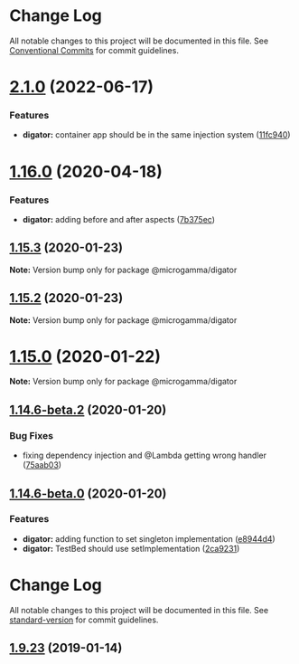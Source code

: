 # Change Log

All notable changes to this project will be documented in this file.
See [Conventional Commits](https://conventionalcommits.org) for commit guidelines.

# [2.1.0](https://github.com/microgamma/microgamma/compare/v2.0.0...v2.1.0) (2022-06-17)


### Features

* **digator:** container app should be in the same injection system ([11fc940](https://github.com/microgamma/microgamma/commit/11fc9401bd3f7ed2c01fd027a36b528bad423b1d))





# [1.16.0](https://github.com/microgamma/microgamma/compare/v1.15.3...v1.16.0) (2020-04-18)


### Features

* **digator:** adding before and after aspects ([7b375ec](https://github.com/microgamma/microgamma/commit/7b375ecab6ab5413d2f7bc998c4d536d547decee))





## [1.15.3](https://github.com/davidecavaliere/-microgamma/compare/v1.15.2...v1.15.3) (2020-01-23)

**Note:** Version bump only for package @microgamma/digator





## [1.15.2](https://github.com/davidecavaliere/-microgamma/compare/v1.15.1...v1.15.2) (2020-01-23)

**Note:** Version bump only for package @microgamma/digator





# [1.15.0](https://github.com/davidecavaliere/-microgamma/compare/v1.14.6-beta.3...v1.15.0) (2020-01-22)

**Note:** Version bump only for package @microgamma/digator





## [1.14.6-beta.2](https://github.com/davidecavaliere/-microgamma/compare/v1.14.6-beta.1...v1.14.6-beta.2) (2020-01-20)


### Bug Fixes

* fixing dependency injection and @Lambda getting wrong handler ([75aab03](https://github.com/davidecavaliere/-microgamma/commit/75aab03be4acdf6ca91bd62d7b5b9a2a96a5795b))





## [1.14.6-beta.0](https://github.com/davidecavaliere/-microgamma/compare/v1.14.5...v1.14.6-beta.0) (2020-01-20)


### Features

* **digator:** adding function to set singleton implementation ([e8944d4](https://github.com/davidecavaliere/-microgamma/commit/e8944d4edfeeab7aa9967a3d9d6f817fb52cd4e3))
* **digator:** TestBed should use setImplementation ([2ca9231](https://github.com/davidecavaliere/-microgamma/commit/2ca92318f44ad7ca46478102fa445746ef820e05))





# Change Log

All notable changes to this project will be documented in this file. See [standard-version](https://github.com/conventional-changelog/standard-version) for commit guidelines.

<a name="1.9.23"></a>
## [1.9.23](https://github.com/davidecavaliere/apigator/compare/v0.0.3...v1.9.23) (2019-01-14)
